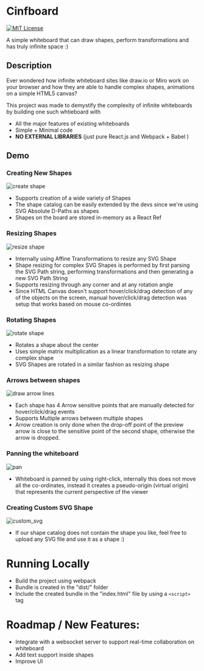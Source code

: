 
# Cinfboard

[![MIT License](https://img.shields.io/badge/License-MIT-green.svg)](https://choosealicense.com/licenses/mit/)

A simple whiteboard that can draw shapes, perform transformations and has truly infinite space :)


## Description

Ever wondered how infinite whiteboard sites like draw.io or Miro work on your browser and how they are able to handle complex shapes, animations on a simple HTML5 canvas?

This project was made to demystify the complexity of infinite whiteboards by building one such whtieboard with

* All the major features of existing whiteboards
* Simple + Minimal code
* **NO EXTERNAL LIBRARIES** (just pure React.js and Webpack + Babel )

## Demo

### Creating New Shapes

![create shape](https://github.com/xobe19/infinite_whiteboard/assets/79440952/f94cac86-1c81-4e7c-8fd7-0fabe15bf33f)

* Supports creation of a wide variety of Shapes
* The shape catalog can be easily extended by the devs since we're using SVG Absolute D-Paths as shapes
* Shapes on the board are stored in-memory as a React Ref 

### Resizing Shapes

![resize shape](https://github.com/xobe19/infinite_whiteboard/assets/79440952/30a97d17-40e7-4776-b7b5-9119322a4696)

* Internally using Affine Transformations to resize any SVG Shape
* Shape resizing for complex SVG Shapes is performed by first parsing the SVG Path string, performing transformations and then generating a new SVG Path String
* Supports resizing through any corner and at any rotation angle
* Since HTML Canvas doesn't support hover/click/drag detection of any of the objects on the screen, manual hover/click/drag detection was setup that works based on mouse co-ordintes

### Rotating Shapes

![rotate shape](https://github.com/xobe19/infinite_whiteboard/assets/79440952/c8fece12-05fc-4076-95f3-401cb21c8284)

* Rotates a shape about the center
* Uses simple matrix multiplication as a linear transformation to rotate any complex shape
* SVG Shapes are rotated in a similar fashion as resizing shape

### Arrows between shapes

![draw arrow lines](https://github.com/xobe19/infinite_whiteboard/assets/79440952/e8487950-521e-4e8f-a6b2-4a8a7cfaa5f6)

* Each shape has 4 Arrow sensitive points that are manually detected for hover/click/drag events
* Supports Multiple arrows between multiple shapes
* Arrow creation is only done when the drop-off point of the preview arrow is close to the sensitive point of the second shape, otherwise the arrow is dropped.

### Panning the whiteboard

![pan](https://github.com/xobe19/infinite_whiteboard/assets/79440952/021ddd5b-cac9-4868-8443-7db615137520)

* Whiteboard is panned by using right-click, internally this does not move all the co-ordinates, instead it creates a pseudo-origin (virtual origin) that represents the current perspective of the viewer

### Creating Custom SVG Shape

![custom_svg](https://github.com/xobe19/infinite_whiteboard/assets/79440952/f40ba476-c225-466a-ac03-9d4be9d9213b)

* If our shape catalog does not contain the shape you like, feel free to upload any SVG file and use it as a shape :)

# Running Locally

* Build the project using webpack
* Bundle is created in the "dist/" folder
* Include the created bundle in the "index.html" file by using a `<script>` tag

# Roadmap / New Features:

* Integrate with a websocket server to support real-time collaboration on whiteboard
* Add text support inside shapes
* Improve UI













